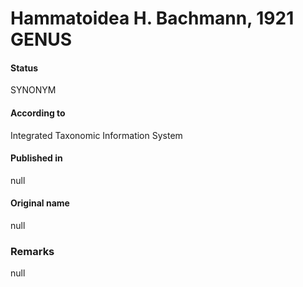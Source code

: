 Hammatoidea H. Bachmann, 1921 GENUS
=======

#### Status
SYNONYM

#### According to
Integrated Taxonomic Information System

#### Published in
null

#### Original name
null

### Remarks
null